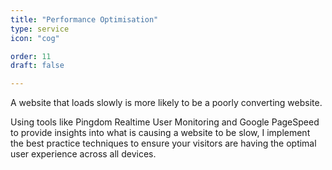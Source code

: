 ```yaml
---
title: "Performance Optimisation"
type: service
icon: "cog"

order: 11
draft: false

---
```


A website that loads slowly is more likely to be a poorly converting website.

Using tools like Pingdom Realtime User Monitoring and Google PageSpeed to provide insights into what is causing a website to be slow, I implement the best practice techniques to ensure your visitors are having the optimal user experience across all devices.
